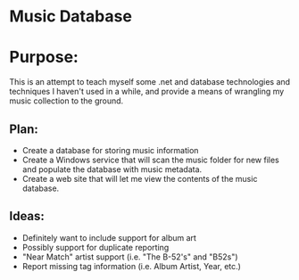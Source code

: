 # Music Database


# Purpose: 
This is an attempt to teach myself some .net and database technologies 
and techniques I haven't used in a while, and provide a means of wrangling
my music collection to the ground.

## Plan:
* Create a database for storing music information
* Create a Windows service that will scan the music folder for new files
  and populate the database with music metadata. 
* Create a web site that will let me view the contents of the music database. 

## Ideas:
* Definitely want to include support for album art
* Possibly support for duplicate reporting
* "Near Match" artist support (i.e. "The B-52's" and "B52s") 
* Report missing tag information (i.e. Album Artist, Year, etc.)

